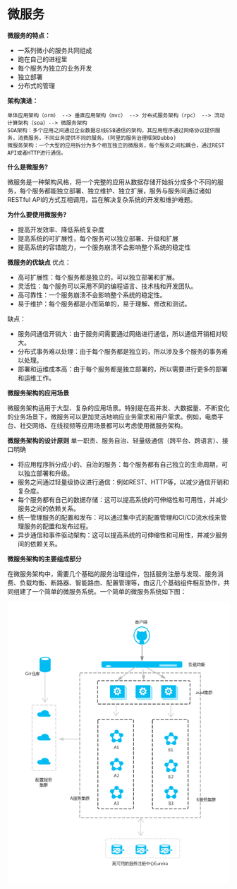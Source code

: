 # 微服务

**微服务的特点：**

 - 一系列微小的服务共同组成
 - 跑在自己的进程里
 - 每个服务为独立的业务开发
 - 独立部署
 - 分布式的管理

 **架构演进：**
```
单体应用架构（orm） --> 垂直应用架构（mvc） --> 分布式服务架构（rpc） --> 流动计算架构（soa）--> 微服务架构
SOA架构：多个应用之间通过企业数据总线ESB通信的架构，其应用程序通过网络协议提供服务，消费服务，不同业务提供不同的服务。(阿里的服务治理框架Dubbo)
微服务架构：一个大型的应用拆分为多个相互独立的微服务，每个服务之间松耦合，通过REST API或者HTTP进行通信。
```
**什么是微服务?**

微服务是一种架构风格，将一个完整的应用从数据存储开始拆分成多个不同的服务，每个服务都能独立部署、独立维护、独立扩展，服务与服务间通过诸如RESTful API的方式互相调用，旨在解决复杂系统的开发和维护难题。

**为什么要使用微服务?**

 - 提高开发效率、降低系统复杂度
 - 提高系统的可扩展性，每个服务可以独立部署、升级和扩展
 - 提高系统的容错能力，一个服务崩溃不会影响整个系统的稳定性

**微服务的优缺点**
优点：

 - 高可扩展性：每个服务都是独立的，可以独立部署和扩展。
 - 灵活性：每个服务可以采用不同的编程语言、技术栈和开发团队。
 -  高可靠性：一个服务崩溃不会影响整个系统的稳定性。
 - 易于维护：每个服务都是小而简单的，易于理解、修改和测试。

 缺点：
  - 服务间通信开销大：由于服务间需要通过网络进行通信，所以通信开销相对较大。
 - 分布式事务难以处理：由于每个服务都是独立的，所以涉及多个服务的事务难以处理。
 - 部署和运维成本高：由于每个服务都是独立部署的，所以需要进行更多的部署和运维工作。

**微服务架构的应用场景**

微服务架构适用于大型、复杂的应用场景。特别是在高并发、大数据量、不断变化的业务场景下，微服务可以更加灵活地响应业务需求和用户需求。例如，电商平台、社交网络、在线视频等应用场景都可以考虑使用微服务架构。

**微服务架构的设计原则**
单一职责、服务自治、轻量级通信（跨平台、跨语言）、接口明确
 - 将应用程序拆分成小的、自治的服务：每个服务都有自己独立的生命周期，可以独立部署和升级。
 - 服务之间通过轻量级协议进行通信：例如REST、HTTP等，以减少通信开销和复杂度。
 - 每个服务都有自己的数据存储：这可以提高系统的可伸缩性和可用性，并减少服务之间的依赖关系。
 - 统一管理服务的配置和发布：可以通过集中式的配置管理和CI/CD流水线来管理服务的配置和发布过程。
 - 异步通信和事件驱动架构：这可以提高系统的可伸缩性和可用性，并减少服务间的依赖关系。

**微服务架构的主要组成部分**

在微服务架构中，需要几个基础的服务治理组件，包括服务注册与发现、服务消费、负载均衡、断路器、智能路由、配置管理等，由这几个基础组件相互协作，共同组建了一个简单的微服务系统。一个简单的微服务系统如下图：

![](../imgs/microservice/microservice-module.png)